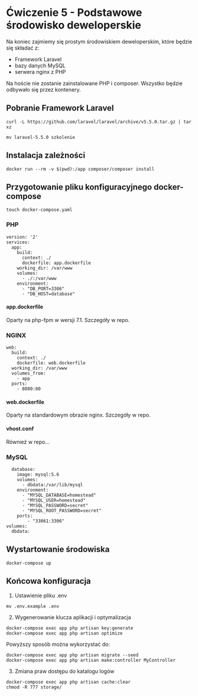 # Ćwiczenie 5 - Podstawowe środowisko deweloperskie
Na koniec zajmiemy się prostym środowiskiem deweloperskim, które będzie się składać z:
* Framework Laravel
* bazy danych MySQL
* serwera nginx z PHP

Na hoście nie zostanie zainstalowane PHP i composer. Wszystko będzie odbywało się przez kontenery.

## Pobranie Framework Laravel
```
curl -L https://github.com/laravel/laravel/archive/v5.5.0.tar.gz | tar xz
```
```
mv laravel-5.5.0 szkolenie
```

## Instalacja zależności
```
docker run --rm -v $(pwd):/app composer/composer install
```

## Przygotowanie pliku konfiguracyjnego docker-compose 
```
touch docker-compose.yaml
```

### PHP
```
version: '2'
services:
  app:
    build:
      context: ./
      dockerfile: app.dockerfile
    working_dir: /var/www
    volumes:
      - ./:/var/www
    environment:
      - "DB_PORT=3306"
      - "DB_HOST=database"
```

#### app.dockerfile
Oparty na php-fpm w wersji 7.1. Szczegóły w repo.

### NGINX
```
web:
  build:
    context: ./
    dockerfile: web.dockerfile
  working_dir: /var/www
  volumes_from:
    - app
  ports:
    - 8080:80
```
#### web.dockerfile
Oparty na standardowym obrazie nginx. Szczegóły w repo.

#### vhost.conf
Również w repo...

### MySQL
```
  database:
    image: mysql:5.6
    volumes:
      - dbdata:/var/lib/mysql
    environment:
      - "MYSQL_DATABASE=homestead"
      - "MYSQL_USER=homestead"
      - "MYSQL_PASSWORD=secret"
      - "MYSQL_ROOT_PASSWORD=secret"
    ports:
        - "33061:3306"
volumes:
  dbdata:
```

## Wystartowanie środowiska
```
docker-compose up
```

## Końcowa konfiguracja

1. Ustawienie pliku .env
```
mv .env.example .env
```

2. Wygenerowanie klucza aplikacji i optymalizacja
```
docker-compose exec app php artisan key:generate
docker-compose exec app php artisan optimize
```

Powyższy sposób można wykorzystać do:
```
docker-compose exec app php artisan migrate --seed
docker-compose exec app php artisan make:controller MyController
```

3. Zmiana praw dostępu do katalogu logów
```
docker-compose exec app php artisan cache:clear 
chmod -R 777 storage/
```
